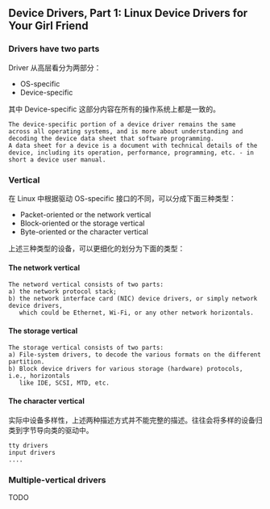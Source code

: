 ## Device Drivers, Part 1: Linux Device Drivers for Your Girl Friend

### Drivers have two parts
Driver 从高层看分为两部分：

  * OS-specific 
  * Device-specific

其中 Device-specific 这部分内容在所有的操作系统上都是一致的。

    The device-specific portion of a device driver remains the same
    across all operating systems, and is more about understanding and
    decoding the device data sheet that software programming.
    A data sheet for a device is a document with technical details of the
    device, including its operation, performance, programming, etc. - in 
    short a device user manual.

### Vertical
在 Linux 中根据驱动 OS-specific 接口的不同，可以分成下面三种类型：

  * Packet-oriented or the network vertical
  * Block-oriented or the storage vertical
  * Byte-oriented or the character vertical

上述三种类型的设备，可以更细化的划分为下面的类型：

#### The network vertical

    The netword vertical consists of two parts:
    a) the network protocol stack;
    b) the network interface card (NIC) device drivers, or simply network device drivers, 
       which could be Ethernet, Wi-Fi, or any other network horizontals.

#### The storage vertical

    The storage vertical consists of two parts:
    a) File-system drivers, to decode the various formats on the different partition.
    b) Block device drivers for various storage (hardware) protocols, i.e., horizontals
       like IDE, SCSI, MTD, etc.

#### The character vertical
实际中设备多样性，上述两种描述方式并不能完整的描述。往往会将多样的设备归类到字节导向类的驱动中。

    tty drivers
    input drivers
    ....

### Multiple-vertical drivers
TODO


